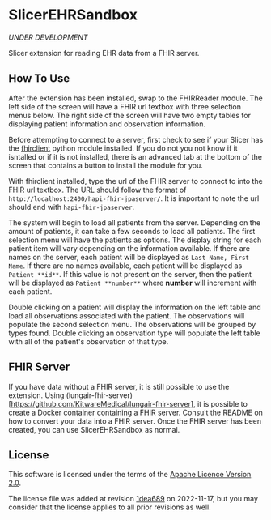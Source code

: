 # SlicerEHRSandbox

*UNDER DEVELOPMENT*

Slicer extension for reading EHR data from a FHIR server. 

## How To Use

After the extension has been installed, swap to the FHIRReader module. The left side of the screen will have a FHIR url textbox with three selection menus below. The right side of the screen will have two empty tables for displaying patient information and observation information.

Before attempting to connect to a server, first check to see if your Slicer has the [fhirclient](https://pypi.org/project/fhirclient/) python module installed. If you do not you not know if it isntalled or if it is not installed, there is an advanced tab at the bottom of the screen that contains a button to install the module for you.

With fhirclient installed, type the url of the FHIR server to connect to into the FHIR url textbox. The URL should follow the format of `http://localhost:2400/hapi-fhir-jpaserver/`. It is important to note the url should end with `hapi-fhir-jpaserver`.

The system will begin to load all patients from the server. Depending on the amount of patients, it can take a few seconds to load all patients. The first selection menu will have the patients as options. The display string for each patient item will vary depending on the information available. If there are names on the server, each patient will be displayed as `Last Name, First Name`. If there are no names available, each patient will be displayed as `Patient **id**`. If this value is not present on the server, then the patient will be displayed as `Patient **number**` where **number** will increment with each patient.

Double clicking on a patient will display the information on the left table and load all observations associated with the patient. The observations will populate the second selection menu. The observations will be grouped by types found. Double clicking an observation type will populate the left table with all of the patient's observation of that type.

## FHIR Server

If you have data without a FHIR server, it is still possible to use the extension. Using (lungair-fhir-server)[https://github.com/KitwareMedical/lungair-fhir-server], it is possible to create a Docker container containing a FHIR server. Consult the README on how to convert your data into a FHIR server. Once the FHIR server has been created, you can use SlicerEHRSandbox as normal.


## License

This software is licensed under the terms of the [Apache Licence Version 2.0](LICENSE).

The license file was added at revision [1dea689](https://github.com/stephencrowell/fhir-slicer-extension/commit/1dea6896a48818de5dd017c82a31c5320fa9ed29) on 2022-11-17, but you may consider that the license applies to all prior revisions as well.